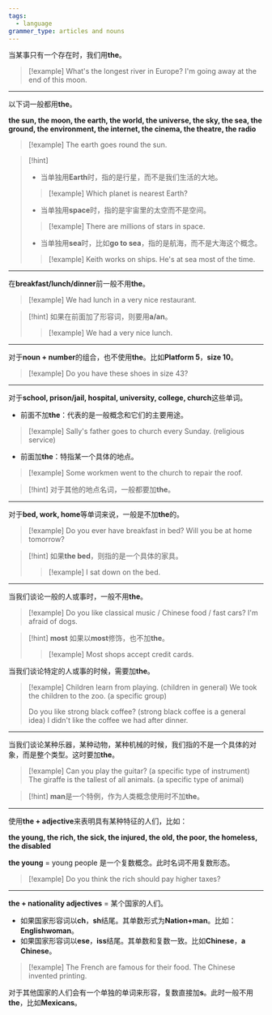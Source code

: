 ```yaml
---
tags:
  - language
grammer_type: articles and nouns
---
```

当某事只有一个存在时，我们用**the**。

> [!example]
> What's the longest river in Europe?
> I'm going away at the end of this moon.

---

以下词一般都用**the**。

**the sun, the moon, the earth, the world, the universe, the sky, the sea, the ground, the environment, the internet, the cinema, the theatre, the radio**

> [!example]
> The earth goes round the sun.


> [!hint]
> - 当单独用**Earth**时，指的是行星，而不是我们生活的大地。
> > [!example]
> > Which planet is nearest Earth?
> - 当单独用**space**时，指的是宇宙里的太空而不是空间。
> > [!example]
> > There are millions of stars in space.
> - 当单独用**sea**时，比如**go to sea**，指的是航海，而不是大海这个概念。
> > [!example]
> > Keith works on ships. He's at sea most of the time.

---

在**breakfast/lunch/dinner**前一般不用**the**。

> [!example]
> We had lunch in a very nice restaurant.

> [!hint]
> 如果在前面加了形容词，则要用**a/an**。
> > [!example]
> > We had a very nice lunch.

---

对于**noun + number**的组合，也不使用**the**。比如**Platform 5**，**size 10**。

> [!example]
> Do you have these shoes in size 43?

---

对于**school, prison/jail, hospital, university, college, church**这些单词。

- 前面不加**the**：代表的是一般概念和它们的主要用途。
> [!example]
> Sally's father goes to church every Sunday. (religious service)
- 前面加**the**：特指某一个具体的地点。
> [!example]
> Some workmen went to the church to repair the roof.

> [!hint]
> 对于其他的地点名词，一般都要加**the**。

---

对于**bed, work, home**等单词来说，一般是不加**the**的。

> [!example]
> Do you ever have breakfast in bed?
> Will you be at home tomorrow?

> [!hint]
> 如果**the bed**，则指的是一个具体的家具。
> > [!example]
> > I sat down on the bed.

---

当我们谈论一般的人或事时，一般不用**the**。

> [!example]
> Do you like classical music / Chinese food / fast cars?
> I'm afraid of dogs.

> [!hint] **most**
> 如果以**most**修饰，也不加**the**。
> > [!example]
> > Most shops accept credit cards.

当我们谈论特定的人或事的时候，需要加**the**。

> [!example]
> Children learn from playing. (children in general)
> We took the children to the zoo. (a specific group)
> 
> Do you like strong black coffee? (strong black coffee is a general idea)
> I didn't like the coffee we had after dinner.

---

当我们谈论某种乐器，某种动物，某种机械的时候，我们指的不是一个具体的对象，而是整个类型。这时要加**the**。

> [!example]
> Can you play the guitar? (a specific type of instrument)
> The giraffe is the tallest of all animals. (a specific type of animal)

> [!hint]
> **man**是一个特例，作为人类概念使用时不加**the**。

---

使用**the + adjective**来表明具有某种特征的人们，比如：

**the young, the rich, the sick, the injured, the old, the poor, the homeless, the disabled**

**the young** = young people 是一个复数概念。此时名词不用复数形态。

> [!example]
> Do you think the rich should pay higher taxes?

---

**the + nationality adjectives** = 某个国家的人们。

- 如果国家形容词以**ch**，**sh**结尾。其单数形式为**Nation+man**。比如：**Englishwoman**。
- 如果国家形容词以**ese**，**iss**结尾。其单数和复数一致。比如**Chinese**，**a Chinese**。

> [!example]
> The French are famous for their food.
> The Chinese invented printing.

对于其他国家的人们会有一个单独的单词来形容，复数直接加**s**。此时一般不用**the**，比如**Mexicans**。